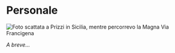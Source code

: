 # Personale


![Foto scattata a Prizzi in Sicilia, mentre percorrevo la Magna Via Francigena](/images/prizzi.png)

_A breve..._

